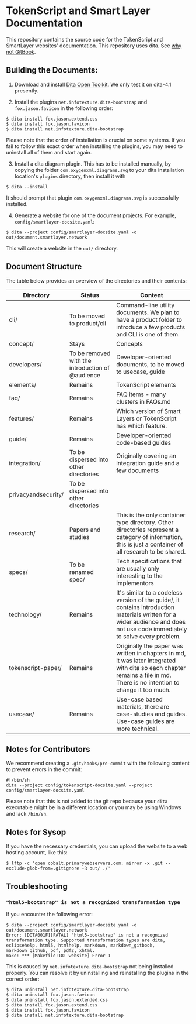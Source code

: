 # TokenScript and Smart Layer Documentation

This repository contains the source code for the TokenScript and SmartLayer websites' documentation. This repository uses dita. See [why not GitBook](WHY-NOT-GITBOOK.md).

## Building the Documents:

1. Download and install [Dita Open Toolkit](https://www.dita-ot.org). We only test it on dita-4.1 presently.

2. Install the plugins `net.infotexture.dita-bootstrap` and `fox.jason.favicon` in the following order:

````
$ dita install fox.jason.extend.css
$ dita install fox.jason.favicon
$ dita install net.infotexture.dita-bootstrap
````

Please note that the order of installation is crucial on some systems. If you fail to follow this exact order when installing the plugins, you may need to uninstall all of them and start again.

3. Install a dita diagram plugin. This has to be installed manually, by copying the folder `com.oxygenxml.diagrams.svg` to your dita installation location's `plugins` directory, then install it with

```
$ dita --install
```

It should prompt that plugin `com.oxygenxml.diagrams.svg` is successfully installed.

4. Generate a website for one of the document projects. For example, `config/smartlayer-docsite.yaml`:

````
$ dita --project config/smartlayer-docsite.yaml -o out/document.smartlayer.network
````

This will create a website in the `out/` directory.

## Document Structure

The table below provides an overview of the directories and their contents:

| Directory            | Status | Content |
|----------------------|--------|---------|
| cli/                 | To be moved to product/cli | Command-line utility documents. We plan to have a product folder to introduce a few products and CLI is one of them. |
| concept/             | Stays | Concepts |
| developers/          | To be removed with the introduction of @audience | Developer-oriented documents, to be moved to usecase, guide |
| elements/            | Remains | TokenScript elements |
| faq/                 | Remains | FAQ items - many clusters in FAQs.md |
| features/            | Remains | Which version of Smart Layers or TokenScript has which feature. |
| guide/               | Remains | Developer-oriented code-based guides |
| integration/         | To be dispersed into other directories | Originally covering an integration guide and a few documents |
| privacyandsecurity/  | To be dispersed into other directories |      |
| research/            | Papers and studies | This is the only container type directory. Other directories represent a category of information, this is just a container of all research to be shared. |
| specs/               | To be renamed spec/ | Tech specifications that are usually only interesting to the implementors |
| technology/          | Remains | It's similar to a codeless version of the guide/, it contains introduction materials written for a wider audience and does not use code immediately to solve every problem. |
| tokenscript-paper/   | Remains | Originally the paper was written in chapters in md, it was later integrated with dita so each chapter remains a file in md. There is no intention to change it too much. |
| usecase/             | Remains | Use-case based materials, there are case-studies and guides. Use-case guides are more technical. |

## Notes for Contributors

We recommend creating a `.git/hooks/pre-commit` with the following content to prevent errors in the commit:

```
#!/bin/sh
dita --project config/tokenscript-docsite.yaml --project config/smartlayer-docsite.yaml
```
Please note that this is not added to the git repo because your `dita` executable might be in a different location or you may be using Windows and lack `/bin/sh`.

## Notes for Sysop

If you have the necessary credentials, you can upload the website to a web hosting account, like this:

````
$ lftp -c 'open cobalt.primarywebservers.com; mirror -x .git --exclude-glob-from=.gitignore -R out/ ./'
````

## Troubleshooting

### `"html5-bootstrap" is not a recognized transformation type`

If you encounter the following error:

````
$ dita --project config/smartlayer-docsite.yaml -o out/document.smartlayer.network
Error: [DOTA001F][FATAL] "html5-bootstrap" is not a recognized transformation type. Supported transformation types are dita, eclipsehelp, html5, htmlhelp, markdown, markdown_gitbook, markdown_github, pdf, pdf2, xhtml.
make: *** [Makefile:18: website] Error 1
````

This is caused by `net.infotexture.dita-bootstrap` not being installed properly. You can resolve it by uninstalling and reinstalling the plugins in the correct order:

````
$ dita uninstall net.infotexture.dita-bootstrap
$ dita uninstall fox.jason.favicon
$ dita uninstall fox.jason.extended.css
$ dita install fox.jason.extend.css
$ dita install fox.jason.favicon
$ dita install net.infotexture.dita-bootstrap
````

